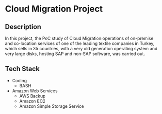 # Cloud Migration Project

## Description
In this project, the PoC study of Cloud Migration operations of on-premise and co-location services of one of the leading textile companies in Turkey, which sells in 35 countries, with a very old generation operating system and very large disks, hosting SAP and non-SAP software, was carried out.

## Tech Stack
* Coding
    * BASH
* Amazon Web Services
    * AWS Backup
    * Amazon EC2
    * Amazon Simple Storage Service